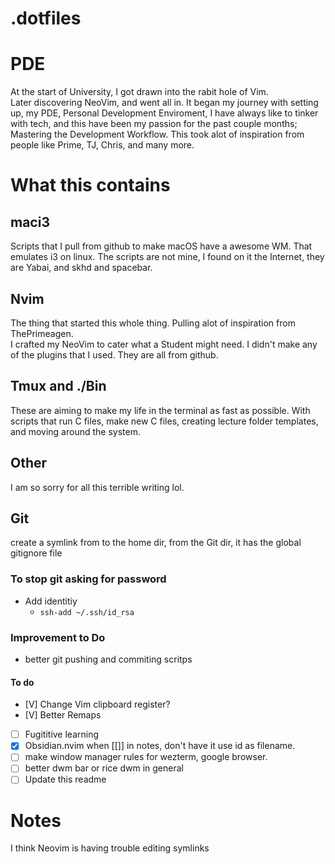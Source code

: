 # .dotfiles

# PDE
At the start of University, I got drawn into the rabit hole of Vim.<br>
Later discovering NeoVim, and went all in. It began my journey with setting up, 
my PDE, Personal Development Enviroment, I have always like to tinker with tech,
and this have been my passion for the past couple months; Mastering the Development
Workflow. This took alot of inspiration from people like Prime, TJ, Chris, and many more.

# What this contains

## maci3
Scripts that I pull from github to make macOS have a awesome WM.
That emulates i3 on linux. 
The scripts are not mine, I found on it the Internet, they are Yabai, and skhd
and spacebar. 

## Nvim
The thing that started this whole thing.
Pulling alot of inspiration from ThePrimeagen. <br>
I crafted my NeoVim to cater what a Student might need. 
I didn't make any of the plugins that I used. They are all from github.


##  Tmux and ./Bin
These are aiming to make my life in the terminal as fast as possible.
With scripts that run C files, make new C files, creating lecture folder templates,
and moving around the system.

## Other
I am so sorry for all this terrible writing lol.

## Git
create a symlink from to the home dir, from the Git dir, it has the global gitignore file
### To stop git asking for password
- Add identitiy 
  - `ssh-add ~/.ssh/id_rsa`
### Improvement to Do
  - better git pushing and commiting scritps

#### To do
- [V] Change Vim clipboard register?
- [V] Better Remaps
- [ ] Fugititive learning
- [x] Obsidian.nvim when [[]] in notes, don't have it use id as filename.
- [ ] make window manager rules for wezterm, google browser.
- [ ] better dwm bar or rice dwm in general
- [ ] Update this readme

# Notes
I think Neovim is having trouble editing symlinks
